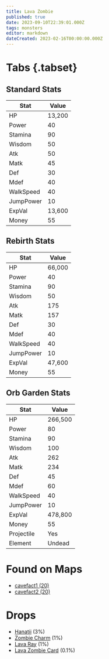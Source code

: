 ```yaml
---
title: Lava Zombie
published: true
date: 2023-09-10T22:39:01.000Z
tags: monsters
editor: markdown
dateCreated: 2023-02-16T00:00:00.000Z
---
```


# Tabs {.tabset}

## Standard Stats

|Stat|Value|
|-|-|
|HP|13,200|
|Power|40|
|Stamina|90|
|Wisdom|50|
|Atk|50|
|Matk|45|
|Def|30|
|Mdef|40|
|WalkSpeed|40|
|JumpPower|10|
|ExpVal|13,600|
|Money|55|
## Rebirth Stats

|Stat|Value|
|-|-|
|HP|66,000|
|Power|40|
|Stamina|90|
|Wisdom|50|
|Atk|175|
|Matk|157|
|Def|30|
|Mdef|40|
|WalkSpeed|40|
|JumpPower|10|
|ExpVal|47,600|
|Money|55|
## Orb Garden Stats

|Stat|Value|
|-|-|
|HP|266,500|
|Power|80|
|Stamina|90|
|Wisdom|100|
|Atk|262|
|Matk|234|
|Def|45|
|Mdef|60|
|WalkSpeed|40|
|JumpPower|10|
|ExpVal|478,800|
|Money|55|
|Projectile|Yes|
|Element|Undead|

# Found on Maps
 * [cavefact1 (20)](/maps/cavefact1)
 * [cavefact2 (20)](/maps/cavefact2)

# Drops
 * [Hanatii](/items/hanatii) (3%)
 * [Zombie Charm](/items/zombie-charm) (1%)
 * [Lava Ray](/items/lava-ray) (1%)
 * [Lava Zombie Card](/items/lava-zombie-card) (0.1%)
